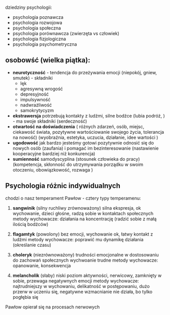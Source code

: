 dziedziny psychologii:
- psychologia poznawcza
- psychologia rozwojowa
- psychologia społeczna
- psychologia porównawcza (zwierzęta vs człowiek)
- psychologia fizjologiczna
- psychologia psychometryczna

## osobowść (wielka piątka):
- **neurotyczność**  - tendencja do przeżywania emocji (niepokój, gniew, smutek) - składniki
	- lęk
	- agresywną wrogość
	- depresyjność
	- impulsywność
	- nadwrażliwość
	- samokrytycyzm
- **ekstrawersja** potrzebują kontakty z ludźmi, silne bodźce (lubia podróż, ) - ma swoje składniki (serdeczność)
- **otwartość na doświadczenia** ( różnych zdarzeń, osób, miejsc, ciekawość świata, pozytywne wartościowanie swojego życia, tolerancja na nowość) (wyobraźnia, estetyka, uczucia, działanie, idee wartości )
- **ugodowość**  jak bardzo jesteśmy gotowi pozytywnie odnosić się do nowych osób (zaufania) i pomagać im bezinteresowanie (nastawienie kooperacyjne bardziej niż konkurencja)
- **sumienność** samodyscyplina (stosunek człowieka do pracy) (kompetencja, skłonność do utrzymywania porządku w swoim otoczeniu, obowiązkowość, rozwaga )


## Psychologia różnic indywidualnych
chodzi o nasz temperament
Pawłow - cztery typy temperamenu:
1. **sangwinik** (silny ruchliwy zrównoważony)
silna ekspresja, ok wychowanie, dzieci głośne, radzą sobie w kontaktach społecznych
metody wychowacze: działania na koncentrację (radzić sobie z małą ilością bodźców)

2. **flagamtyk** (powolony)
bez emocji, wychowanie ok, łatwy kontakt z ludźmi
metody wychowacze: poprawić mu dynamikę działania (określanie czasu)

3. **choleryk** (niezrównoważony)
trudności emocjonalne w dostosowaniu do zachowań społecznych
wychwoanie trudne
metody wychowacze: opanowanie, konsekwencja

4. **melancholik** (słaby)
niski poziom aktywności, nerwicowy, zamknięty w sobie, przewaga negatywnych emocji
metody wychowacze: najtrudniejszy w wychowaniu, delikatność w postępowaniu, dużo przerw w uczeniu się, negatywne wzmacnianie nie działa, bo tylko pogłębia się 

Pawłow opierał się na procesach nerwowych



















